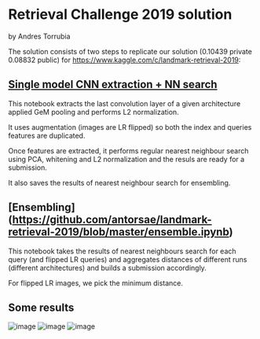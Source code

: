 # Retrieval Challenge 2019 solution
by Andres Torrubia 

The solution consists of two steps to replicate our solution (0.10439 private 0.08832 public) for https://www.kaggle.com/c/landmark-retrieval-2019:

## [Single model CNN extraction + NN search](https://github.com/antorsae/landmark-retrieval-2019/blob/master/submission-trained.ipynb)

This notebook extracts the last convolution layer of a given architecture applied GeM pooling and performs L2 normalization.

It uses augmentation (images are LR flipped) so both the index and queries features
are duplicated.

Once features are extracted, it performs regular nearest neighbour search using PCA, whitening and L2 normalization
and the resuls are ready for a submission.

It also saves the results of nearest neighbour search for ensembling.

## [Ensembling] (https://github.com/antorsae/landmark-retrieval-2019/blob/master/ensemble.ipynb)

This notebook takes the results of nearest neighbours search for each query (and flipped LR queries)
and aggregates distances of different runs (different architectures) and builds a submission accordingly.

For flipped LR images, we pick the minimum distance.

## Some results

![image](https://user-images.githubusercontent.com/1516746/58861894-bc6a6980-86af-11e9-8261-21b4ebc26bb3.png)
![image](https://user-images.githubusercontent.com/1516746/58861581-f7b86880-86ae-11e9-8dd8-de50cf35af97.png)
![image](https://user-images.githubusercontent.com/1516746/58861667-34845f80-86af-11e9-9493-c012847fe0d0.png)
